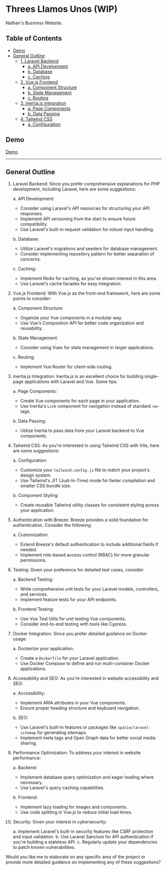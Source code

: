 # Threes Llamos Unos (WIP)
Nathan's Business Website. 

## Table of Contents
- [Demo](#demo)
- [General Outline](#general-outline)
  - [1. Laravel Backend](#1-laravel-backend)
    - [a. API Development](#a-api-development)
    - [b. Database](#b-database)
    - [c. Caching](#c-caching)
  - [2. Vue.js Frontend](#2-vuejs-frontend)
    - [a. Component Structure](#a-component-structure)
    - [b. State Management](#b-state-management)
    - [c. Routing](#c-routing)
  - [3. Inertia.js Integration](#3-inertiajs-integration)
    - [a. Page Components](#a-page-components)
    - [b. Data Passing](#b-data-passing)
  - [4. Tailwind CSS](#4-tailwind-css)
    - [a. Configuration](#a-configuration)

## Demo
[Demo](https://vimeo.com/1021567307/612ccb70e2?share=copy)

---
## General Outline 


1. Laravel Backend:
   Since you prefer comprehensive explanations for PHP development, including Laravel, here are some suggestions:

   a. API Development:
      - Consider using Laravel's API resources for structuring your API responses.
      - Implement API versioning from the start to ensure future compatibility.
      - Use Laravel's built-in request validation for robust input handling.

   b. Database:
      - Utilize Laravel's migrations and seeders for database management.
      - Consider implementing repository pattern for better separation of concerns.

   c. Caching:
      - Implement Redis for caching, as you've shown interest in this area.
      - Use Laravel's cache facades for easy integration.

2. Vue.js Frontend:
   With Vue.js as the front-end framework, here are some points to consider:

   a. Component Structure:
      - Organize your Vue components in a modular way.
      - Use Vue's Composition API for better code organization and reusability.

   b. State Management:
      - Consider using Vuex for state management in larger applications.

   c. Routing:
      - Implement Vue Router for client-side routing.

3. Inertia.js Integration:
   Inertia.js is an excellent choice for building single-page applications with Laravel and Vue. Some tips:

   a. Page Components:
      - Create Vue components for each page in your application.
      - Use Inertia's `Link` component for navigation instead of standard `<a>` tags.

   b. Data Passing:
      - Utilize Inertia to pass data from your Laravel backend to Vue components.

4. Tailwind CSS:
   As you're interested in using Tailwind CSS with Vite, here are some suggestions:

   a. Configuration:
      - Customize your `tailwind.config.js` file to match your project's design system.
      - Use Tailwind's JIT (Just-In-Time) mode for faster compilation and smaller CSS bundle size.

   b. Component Styling:
      - Create reusable Tailwind utility classes for consistent styling across your application.

5. Authentication with Breeze:
   Breeze provides a solid foundation for authentication. Consider the following:

   a. Customization:
      - Extend Breeze's default authentication to include additional fields if needed.
      - Implement role-based access control (RBAC) for more granular permissions.

6. Testing:
   Given your preference for detailed test cases, consider:

   a. Backend Testing:
      - Write comprehensive unit tests for your Laravel models, controllers, and services.
      - Implement feature tests for your API endpoints.

   b. Frontend Testing:
      - Use Vue Test Utils for unit testing Vue components.
      - Consider end-to-end testing with tools like Cypress.

7. Docker Integration:
   Since you prefer detailed guidance on Docker usage:

   a. Dockerize your application:
      - Create a `Dockerfile` for your Laravel application.
      - Use Docker Compose to define and run multi-container Docker applications.

8. Accessibility and SEO:
   As you're interested in website accessibility and SEO:

   a. Accessibility:
      - Implement ARIA attributes in your Vue components.
      - Ensure proper heading structure and keyboard navigation.

   b. SEO:
      - Use Laravel's built-in features or packages like `spatie/laravel-sitemap` for generating sitemaps.
      - Implement meta tags and Open Graph data for better social media sharing.

9. Performance Optimization:
   To address your interest in website performance:

   a. Backend:
      - Implement database query optimization and eager loading where necessary.
      - Use Laravel's query caching capabilities.

   b. Frontend:
      - Implement lazy loading for images and components.
      - Use code splitting in Vue.js to reduce initial load times.

10. Security:
    Given your interest in cybersecurity:

    a. Implement Laravel's built-in security features like CSRF protection and input validation.
    b. Use Laravel Sanctum for API authentication if you're building a stateless API.
    c. Regularly update your dependencies to patch known vulnerabilities.

Would you like me to elaborate on any specific area of the project or provide more detailed guidance on implementing any of these suggestions?


